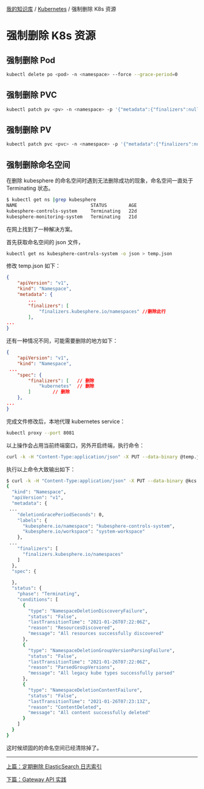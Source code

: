 [我的知识库](../README.md) / [Kubernetes](zz_gneratered_mdi.md) / 强制删除 K8s 资源

# 强制删除 K8s 资源

## 强制删除 Pod

```bash
kubectl delete po <pod> -n <namespace> --force --grace-period=0
```

## 强制删除 PVC

```bash
kubectl patch pv <pv> -n <namespace> -p '{"metadata":{"finalizers":null}}'
```

## 强制删除 PV

```bash
kubectl patch pvc <pvc> -n <namespace> -p '{"metadata":{"finalizers":null}}'
```

## 强制删除命名空间

在删除 kubesphere 的命名空间时遇到无法删除成功的现象，命名空间一直处于 Terminating 状态。

```bash
$ kubectl get ns |grep kubesphere
NAME                           STATUS        AGE
kubesphere-controls-system     Terminating   22d
kubesphere-monitoring-system   Terminating   21d
```

在网上找到了一种解决方案。

首先获取命名空间的 json 文件，

```bash
kubectl get ns kubesphere-controls-system -o json > temp.json
```

修改 temp.json 如下：

```json
{
    "apiVersion": "v1",
    "kind": "Namespace",
    "metadata": {
        ...
        "finalizers": [
            "finalizers.kubesphere.io/namespaces" //删除此行
        ],
...
}
```

还有一种情况不同，可能需要删除的地方如下：

```json
{
    "apiVersion": "v1",
    "kind": "Namespace",
 ...
    "spec": {
        "finalizers": [   // 删除
            "kubernetes"  // 删除
        ]        // 删除
    },
...
}
```

完成文件修改后，本地代理 kubernetes service：

```bash
kubectl proxy --port 8081
```

以上操作会占用当前终端窗口，另外开启终端，执行命令：

```bash
curl -k -H "Content-Type:application/json" -X PUT --data-binary @temp.json http://127.0.0.1:8081/api/v1/namespaces/kubesphere-controls-system/finalize
```

执行以上命令大致输出如下：

```bash
$ curl -k -H "Content-Type:application/json" -X PUT --data-binary @kcs.json http://127.0.0.1:8081/api/v1/namespaces/kubesphere-controls-system/finalize
{
  "kind": "Namespace",
  "apiVersion": "v1",
  "metadata": {
 ...
    "deletionGracePeriodSeconds": 0,
    "labels": {
      "kubesphere.io/namespace": "kubesphere-controls-system",
      "kubesphere.io/workspace": "system-workspace"
    },
 ...
    "finalizers": [
      "finalizers.kubesphere.io/namespaces"
    ]
  },
  "spec": {
    
  },
  "status": {
    "phase": "Terminating",
    "conditions": [
      {
        "type": "NamespaceDeletionDiscoveryFailure",
        "status": "False",
        "lastTransitionTime": "2021-01-26T07:22:06Z",
        "reason": "ResourcesDiscovered",
        "message": "All resources successfully discovered"
      },
      {
        "type": "NamespaceDeletionGroupVersionParsingFailure",
        "status": "False",
        "lastTransitionTime": "2021-01-26T07:22:06Z",
        "reason": "ParsedGroupVersions",
        "message": "All legacy kube types successfully parsed"
      },
      {
        "type": "NamespaceDeletionContentFailure",
        "status": "False",
        "lastTransitionTime": "2021-01-26T07:23:13Z",
        "reason": "ContentDeleted",
        "message": "All content successfully deleted"
      }
    ]
  }
}
```

这时候顽固的的命名空间已经清除掉了。

---
[上篇：定期删除 ElasticSearch 日志索引](delete-es-log-index-scheduler.md)

[下篇：Gateway API 实践](gateway-api-practice.md)
